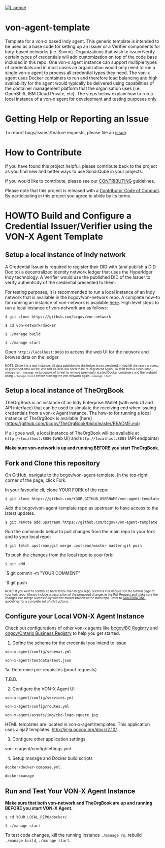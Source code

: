[![License](https://img.shields.io/badge/License-Apache%202.0-blue.svg)](LICENSE)

# von-agent-template
Template for a von-x based Indy agent. This generic template is intended to be used as a base code for setting up an Issuer or a Verifier components for Indy-based networks (i.e. Sovrin). Organizations that wish to issuer/verify certain types of credentials will add customization on top of the code base included in this repo. One von-x agent instance can support multiple types of credentials and in most cases an organization would only need to run a single  von-x agent to process all credential types they need. The von-x agent uses Docker containers to run and therefore load balancing and high availability for the agent would typically be delivered using capabilities of the container management platform that the organisation uses (i.e. OpenShift, IBM Cloud Private, etc). The steps below explain how to run a local instance of a von-x agent for development and testing purposes only.

# Getting Help or Reporting an Issue
To report bugs/issues/feature requests, please file an [issue](../../issues).

# How to Contribute
If you have found this project helpful, please contribute back to the project as you find new and better ways to use SonarQube in your projects.

If you would like to contribute, please see our [CONTRIBUTING](./CONTRIBUTING.md) guidelines.

Please note that this project is released with a [Contributor Code of Conduct](./CODE_OF_CONDUCT.md). 
By participating in this project you agree to abide by its terms.

# HOWTO Build and Configure a Credential Issuer/Verifier using the VON-X Agent Template

## Setup a local instance of Indy network

A Credential Issuer is required to register their DID with (and publish a DID Doc to) a decentralized identity network ledger that uses the Hyperldger Indy technology. A Verifier would use the published DID of the Issuer to verify authenticity of the credential presented to them.

For testing purposes, it is recommended to run a local instance of an Indy network that is available in the bcgov/von-network repo. A complete how-to for running an instance of von-network is available [here](https://github.com/bcgov/von-network). High level steps to  run a local instance of von-network are as follows:

`$ git clone https://github.com/bcgov/von-network`

`$ cd von-network/docker`

`$ ./manage build`

`$ ./manage start`


Open `http://localhost:9000` to access the web UI for the network and browse data on the ledger.

<sub><sup>NOTE: Since it is a test instance, all data published to the ledger is not persisted. If you kill the `start` process, all published data will be lost and all DIDs will need to be re-registered again. To start from a clean slate , always run `./manage rm` (a couple of times) to remove previously started Docker containers and then rebuild using `./manage build` before starting the von-network again `./manage start`.</sup></sub>

## Setup a local instance of TheOrgBook

TheOrgBook is an instance of an Indy Enterprise Wallet (with web UI and API interface) that can be used to simulate the receiving end when issuing credentials from a von-x Agent instance.  The how-to for running a local instance of TheOrgBook is available [here] (https://github.com/bcgov/TheOrgBook/blob/master/README.md)

If all goes well, a local instance of TheOrgBook will be available at `http://localhost:8080` (web UI) and `http://localhost:8081` (API endpoints)

**Make sure von-network is up and running BEFORE you start TheOrgBook.**

## Fork and Clone this repository

On GitHub, navigate to the bcgov/von-agent-template. 
In the top-right corner of the page, click Fork.

In your favourite cli, clone YOUR FORK of the repo:

```$ git clone https://github.com/YOUR_GITHUB_USERNAME/von-agent-template```

Add the bcgov/von-agent-template repo as upstream to have access to the latest updates.

`$ git remote add upstream https://github.com/bcgov/von-agent-template`

Run the commands below to pull changes from the main repo to your fork and to your local repo:

`$ git fetch upstream;git merge upstream/master master;git push`

To push the changes from the local repo to your fork:

`$ git add .`

`$ git commit -m "YOUR COMMENT"

`$ git push

<sub><sup>NOTE: If you wish to contribute back to the main bcgov repo, submit a Pull Request on the GitHub page of your fork repo. Always include a description of the proposed changes in the Pull Request and make sure the changes can merge successfully with the master branch of the main repo. Refer to [CONTRIBUTING](./CONTRIBUTING.md) guidelines for a complete set of intstructions.</sup></sub>


## Configure your Local VON-X Agent Instance

Check out configurations of other von-x agents like [bcgov/BC Registry](https://github.com/bcgov/von-bc-registries-agent/tree/master/bcreg-x/config) and [ongov/Ontario Business Registry](https://github.com/weiiv/onbis-x) to help you get started.

1. Define the schema for the credential you intend to issue

`von-x-agent/config/schemas.yml`

`von-x-agent/testdata/test.json`

1a. Determine pre-requisites (proof requests)

T.B.D.

2. Configure the VON-X Agent UI

`von-x-agent/config/services.yml`

`von-x-agent/config/routes.yml`

`von-x-agent/assets/img/tbd-logo-square.jpg`

HTML templates are located in von-x-agent/templates.  This application uses Jinja2 templates: http://jinja.pocoo.org/docs/2.10/.

3. Configure other application settings

von-x-agent/config/settings.yml

4. Setup manage and Docker build scripts

`docker/docker-compose.yml`

`docker/manage`


## Run and Test Your VON-X Agent Instance

**Make sure that both von-network and TheOrgBook are up and running BEFORE you start VON-X Agent.**

`$ cd YOUR_LOCAL_REPO/docker/`

`$ ./manage start`

To test code changes, kill the running instance `./manage rm`,  rebuild `./manage build`, `./manage start`.


